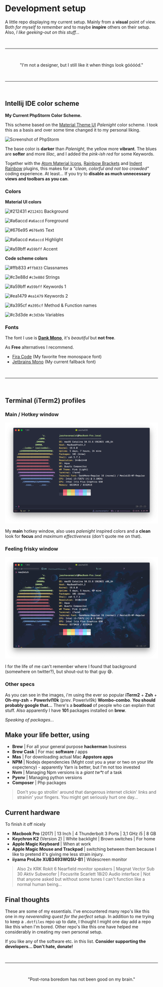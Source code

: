 # Development setup 

A little repo displaying my current setup. Mainly from a **visual** point of view.
Both _for myself to remember_  and to maybe **inspire** others on their setup.
Also, _I like geeking-out on this stuff..._

<br />

<hr>

<br />  
 
<p align="center">"I'm not a designer, but I still like it when things look góóóód."</p>

<br />

<hr>

<br />

## Intellij IDE color scheme

**My Current PhpStorm Color Scheme.**

This scheme based on the [Material Theme UI](https://www.material-theme.com/) _Palenight_ color scheme.
I took this as a basis and over some time changed it to my personal liking.

![Screenshot of PhpStorm](https://github.com/jascha030/Intellij-IDE-Color-Scheme/blob/master/Screenshot_IDE_phpstorm.png)

The base color is **darker** than _Palenight_, the yellow more **vibrant**.
The blues are **softer** and more _lilac_, and I added the _pink-ish red_ for some Keywords.

Together with the [Atom Material Icons](https://plugins.jetbrains.com/plugin/10044-atom-material-icons/versions/), [Rainbow Brackets](https://plugins.jetbrains.com/plugin/10080-rainbow-brackets) and [Indent Rainbow](https://plugins.jetbrains.com/plugin/13308-indent-rainbow) plugins, this makes for a _"clean, colorful and not too crowded"_ coding experience. At least... If you try to **disable as much unnecessary views and toolbars as you can**.

### Colors


**Material UI colors**

![#212431](https://via.placeholder.com/15/212431/000000?text=+) `#212431` Background


![#a6accd](https://via.placeholder.com/15/a6accd/000000?text=+) `#a6accd` Foreground


![#676e95](https://via.placeholder.com/15/676e95/000000?text=+) `#676e95` Text


![#a6accd](https://via.placeholder.com/15/a6accd/000000?text=+) `#a6accd` Highlight


![#a59bff](https://via.placeholder.com/15/a59bff/000000?text=+) `#a59bff` Accent


**Code scheme colors**

![#ffb833](https://via.placeholder.com/15/ffb833/000000?text=+) `#ffb833` Classnames


![#c3e88d](https://via.placeholder.com/15/c3e88d/000000?text=+) `#c3e88d` Strings


![#a59bff](https://via.placeholder.com/15/a59bff/000000?text=+) `#a59bff` Keywords 1


![#ea1479](https://via.placeholder.com/15/ea1479/000000?text=+) `#ea1479` Keywords 2


![#a395cf](https://via.placeholder.com/15/a395cf/000000?text=+) `#a395cf` Method & Function names


![#c3d3de](https://via.placeholder.com/15/c3d3de/000000?text=+) `#c3d3de` Variables


### Fonts

The font I use is [**Dank Mono**](https://gumroad.com/l/dank-mono), it's _beautiful_ but **not free**.

As **Free** alternatives I recommend.

- [Fira Code](https://github.com/tonsky/FiraCode) (My favorite free monospace font)
- [Jetbrains Mono](https://www.jetbrains.com/lp/mono) (My current fallback font)

<br /> 
<hr>
<br />

## Terminal (iTerm2) profiles

### Main / Hotkey window

![Screenshot of PhpStorm](https://github.com/jascha030/Development-setup/blob/master/Screenshot_iterm_main.png)

My **main** hotkey window, also uses _palenight_ inspired colors and a **clean** look for **focus** and _maximum effectiveness_ (don't quote me on that).


### Feeling frisky window

![Screenshot of PhpStorm](https://github.com/jascha030/Development-setup/blob/master/Screenshot_iterm_space.png)

I for the life of me can't remember where I found that background (somewhere on twitter?), but shout-out to that guy 😅.


### Other specs

As you can see in the images, i'm using the ever so popular **iTerm2** + **Zsh** + **Oh-my-zsh** + **Powerlvl10k** (prev. Powerlvl9k) **Wombo-combo**.
**You should probably google that...** There's a **boatload** of people who can explain that stuff.
Also apparently I have **101** packages installed on **brew**.

_Speaking of packages..._

## Make your life better, using

- **Brew** | For all your general purpose **hackerman** business
- **Brew Cask** | For mac **software** / apps
- **Mas** | For downloading actual Mac **Appstore apps**
- **NPM** | Nodejs dependencies (Might cost you a year or two on your life expectency) - apparently Yarn is better, but I'm not too invested
- **Nvm** | Managing Npm versions is a _giant tw*t_ of a task
- **Pyenv** | Managing python versions
- **Composer** | Php packages

> Don't you go strollin' around that dangerous internet clickin' links and strainin' your fingers. You might get seriously hurt one day...

## Current hardware

To finish it off nicely

- **Macbook Pro** (2017) | 13 Inch | 4 Thunderbolt 3 Ports | 3,1 GHz i5 | 8 GB
- **Keychron K2** (Version 2) | White backlight | Brown switches | For home
- **Apple Magic Keyboard** | When at work 
- **Apple Magic Mouse and Trackpad** | switching between them because I like to pretend it's giving me less strain injury.
- **iiyama ProLite XUB3493WQSU-B1** | Widescreen monitor

> Also 2x KRK Rokit 6 Nearfield monitor speakers | Magnat Vector Sub 30 Aktiv Subwoofer | Focusrite Scarlett 18i20 Audio interface | Not that anyone asked but without some tunes I can't function like a normal human being...



## Final thoughts

These are some of my essentials.
I've encountered many repo's like this one in my _neverending quest for the perfect setup_. 
In addition to me trying to keep a `.dotfiles` repo up to date, I thought I might one day add a repo like this when I'm bored. 
Other repo's like this one have helped me considerably in creating my own personal setup.
 
If you like any of the software etc. in this list.
**Consider supporting the developers... Don't hate, donate!**

<br />
<hr>
<br />

<p align="center">"Post-rona boredom has not been good on my brain."</p>
